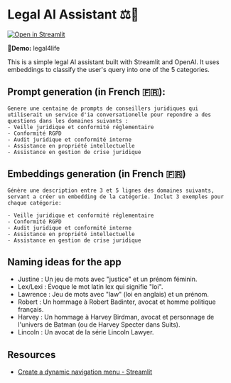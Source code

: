 # Legal AI Assistant ⚖️🤖

[![Open in Streamlit](https://static.streamlit.io/badges/streamlit_badge_black_white.svg)](https://legal2ai.streamlit.app/)

🔐**Demo:** legal4life

This is a simple legal AI assistant built with Streamlit and OpenAI. 
It uses embeddings to classify the user's query into one of the 5 categories.

## Prompt generation (in French 🇫🇷):

```
Genere une centaine de prompts de conseillers juridiques qui utiliserait un service d'ia conversationelle pour repondre a des questions dans les domaines suivants :
- Veille juridique et conformité réglementaire
- Conformité RGPD
- Audit juridique et conformité interne
- Assistance en propriété intellectuelle
- Assistance en gestion de crise juridique
```

## Embeddings generation (in French 🇫🇷)

```
Génère une description entre 3 et 5 lignes des domaines suivants, servant a créer un embedding de la catégorie. Inclut 3 exemples pour chaque catégorie:

- Veille juridique et conformité réglementaire
- Conformité RGPD
- Audit juridique et conformité interne
- Assistance en propriété intellectuelle
- Assistance en gestion de crise juridique
```

## Naming ideas for the app

- Justine : Un jeu de mots avec "justice" et un prénom féminin.
- Lex/Lexi : Évoque le mot latin lex qui signifie "loi".
- Lawrence : Jeu de mots avec "law" (loi en anglais) et un prénom.
- Robert : Un hommage à Robert Badinter, avocat et homme politique français.
- Harvey : Un hommage à Harvey Birdman, avocat et personnage de l'univers de Batman (ou de Harvey Specter dans Suits).
- Lincoln : Un avocat de la série Lincoln Lawyer.


## Resources

- [Create a dynamic navigation menu - Streamlit](https://docs.streamlit.io/develop/tutorials/multipage/dynamic-navigation)
